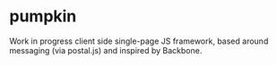 pumpkin
=======

Work in progress client side single-page JS framework, based around messaging (via postal.js) and inspired by Backbone. 